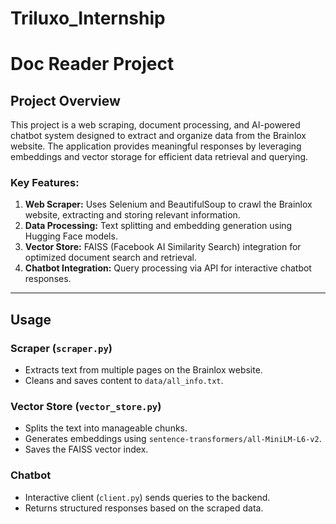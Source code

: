 # Triluxo_Internship
# Doc Reader Project

## Project Overview
This project is a web scraping, document processing, and AI-powered chatbot system designed to extract and organize data from the Brainlox website. The application provides meaningful responses by leveraging embeddings and vector storage for efficient data retrieval and querying.

### Key Features:
1. **Web Scraper:** Uses Selenium and BeautifulSoup to crawl the Brainlox website, extracting and storing relevant information.
2. **Data Processing:** Text splitting and embedding generation using Hugging Face models.
3. **Vector Store:** FAISS (Facebook AI Similarity Search) integration for optimized document search and retrieval.
4. **Chatbot Integration:** Query processing via API for interactive chatbot responses.

---

## Usage
### Scraper (`scraper.py`)
- Extracts text from multiple pages on the Brainlox website.
- Cleans and saves content to `data/all_info.txt`.

### Vector Store (`vector_store.py`)
- Splits the text into manageable chunks.
- Generates embeddings using `sentence-transformers/all-MiniLM-L6-v2`.
- Saves the FAISS vector index.

### Chatbot
- Interactive client (`client.py`) sends queries to the backend.
- Returns structured responses based on the scraped data.



